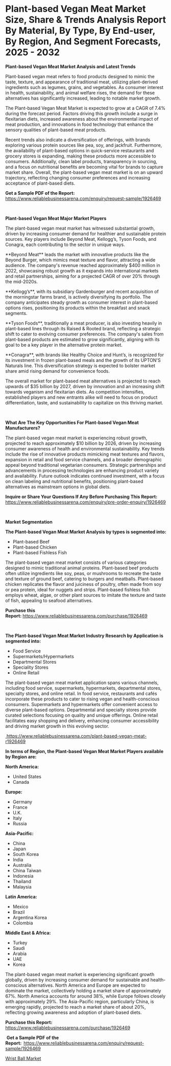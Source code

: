 <p><h1>Plant-based Vegan Meat Market Size, Share & Trends Analysis Report By Material, By Type, By End-user, By Region, And Segment Forecasts, 2025 - 2032</h1></p><p><strong>Plant-based Vegan Meat Market Analysis and Latest Trends</strong></p>
<p><p>Plant-based vegan meat refers to food products designed to mimic the taste, texture, and appearance of traditional meat, utilizing plant-derived ingredients such as legumes, grains, and vegetables. As consumer interest in health, sustainability, and animal welfare rises, the demand for these alternatives has significantly increased, leading to notable market growth.</p><p>The Plant-based Vegan Meat Market is expected to grow at a CAGR of 7.4% during the forecast period. Factors driving this growth include a surge in flexitarian diets, increased awareness about the environmental impact of meat production, and innovations in food technology that enhance the sensory qualities of plant-based meat products. </p><p>Recent trends also indicate a diversification of offerings, with brands exploring various protein sources like pea, soy, and jackfruit. Furthermore, the availability of plant-based options in quick-service restaurants and grocery stores is expanding, making these products more accessible to consumers. Additionally, clean label products, transparency in sourcing, and a focus on nutritional benefits are becoming vital for brands to capture market share. Overall, the plant-based vegan meat market is on an upward trajectory, reflecting changing consumer preferences and increasing acceptance of plant-based diets.</p></p>
<p><strong>Get a Sample PDF of the Report:&nbsp;</strong> <a href="https://www.reliablebusinessarena.com/enquiry/request-sample/1926469?utm_campaign=2942&utm_medium=2&utm_source=Github&utm_content=ia&utm_term=28032025&utm_id=plant-based-vegan-meat">https://www.reliablebusinessarena.com/enquiry/request-sample/1926469</a></p>
<p>&nbsp;</p>
<p><strong>Plant-based Vegan Meat Major Market Players</strong></p>
<p><p>The plant-based vegan meat market has witnessed substantial growth, driven by increasing consumer demand for healthier and sustainable protein sources. Key players include Beyond Meat, Kellogg’s, Tyson Foods, and Conagra, each contributing to the sector in unique ways.</p><p>**Beyond Meat** leads the market with innovative products like the Beyond Burger, which mimics meat texture and flavor, attracting a wide audience. The company's revenue reached approximately $400 million in 2022, showcasing robust growth as it expands into international markets and retail partnerships, aiming for a projected CAGR of over 20% through the mid-2020s.</p><p>**Kellogg’s**, with its subsidiary Gardenburger and recent acquisition of the morningstar farms brand, is actively diversifying its portfolio. The company anticipates steady growth as consumer interest in plant-based options rises, positioning its products within the breakfast and snack segments.</p><p>**Tyson Foods**, traditionally a meat producer, is also investing heavily in plant-based lines through its Raised & Rooted brand, reflecting a strategic shift to cater to evolving consumer preferences. The company's sales from plant-based products are estimated to grow significantly, aligning with its goal to be a key player in the alternative protein market.</p><p>**Conagra**, with brands like Healthy Choice and Hunt’s, is recognized for its investment in frozen plant-based meals and the growth of its UPTON'S Naturals line. This diversification strategy is expected to bolster market share amid rising demand for convenience foods.</p><p>The overall market for plant-based meat alternatives is projected to reach upwards of $35 billion by 2027, driven by innovation and an increasing shift towards veganism and flexitarian diets. As competition intensifies, established players and new entrants alike will need to focus on product differentiation, taste, and sustainability to capitalize on this thriving market.</p></p>
<p>&nbsp;</p>
<p><strong>What Are The Key Opportunities For Plant-based Vegan Meat Manufacturers?</strong></p>
<p><p>The plant-based vegan meat market is experiencing robust growth, projected to reach approximately $10 billion by 2026, driven by increasing consumer awareness of health and environmental sustainability. Key trends include the rise of innovative products mimicking meat textures and flavors, expansion in retail and food service channels, and a broader demographic appeal beyond traditional vegetarian consumers. Strategic partnerships and advancements in processing technologies are enhancing product variety and availability. Future outlook indicates continued investment, with a focus on clean labeling and nutritional benefits, positioning plant-based alternatives as mainstream options in global diets.</p></p>
<p><strong>Inquire or Share Your Questions If Any Before Purchasing This Report:</strong> <a href="https://www.reliablebusinessarena.com/enquiry/pre-order-enquiry/1926469?utm_campaign=2942&utm_medium=2&utm_source=Github&utm_content=ia&utm_term=28032025&utm_id=plant-based-vegan-meat">https://www.reliablebusinessarena.com/enquiry/pre-order-enquiry/1926469</a></p>
<p>&nbsp;</p>
<p><strong>Market Segmentation</strong></p>
<p><strong>The Plant-based Vegan Meat Market Analysis by types is segmented into:</strong></p>
<p><ul><li>Plant-based Beef</li><li>Plant-based Chicken</li><li>Plant-based Fishless Fish</li></ul></p>
<p><p>The plant-based vegan meat market consists of various categories designed to mimic traditional animal proteins. Plant-based beef products often utilize ingredients like soy, peas, or mushrooms to recreate the taste and texture of ground beef, catering to burgers and meatballs. Plant-based chicken replicates the flavor and juiciness of poultry, often made from soy or pea protein, ideal for nuggets and strips. Plant-based fishless fish employs wheat, algae, or other plant sources to imitate the texture and taste of fish, appealing to seafood alternatives.</p></p>
<p><strong>Purchase this Report:&nbsp;</strong><a href="https://www.reliablebusinessarena.com/purchase/1926469?utm_campaign=2942&utm_medium=2&utm_source=Github&utm_content=ia&utm_term=28032025&utm_id=plant-based-vegan-meat">https://www.reliablebusinessarena.com/purchase/1926469</a></p>
<p>&nbsp;</p>
<p><strong>The Plant-based Vegan Meat Market Industry Research by Application is segmented into:</strong></p>
<p><ul><li>Food Service</li><li>Supermarkets/Hypermarkets</li><li>Departmental Stores</li><li>Speciality Stores</li><li>Online Retail</li></ul></p>
<p><p>The plant-based vegan meat market application spans various channels, including food service, supermarkets, hypermarkets, departmental stores, specialty stores, and online retail. In food service, restaurants and cafés incorporate these products to cater to rising vegan and health-conscious consumers. Supermarkets and hypermarkets offer convenient access to diverse plant-based options. Departmental and specialty stores provide curated selections focusing on quality and unique offerings. Online retail facilitates easy shopping and delivery, enhancing consumer accessibility and driving market growth in this evolving sector.</p></p>
<p><a href="https://www.reliablebusinessarena.com/plant-based-vegan-meat-r1926469?utm_campaign=2942&utm_medium=2&utm_source=Github&utm_content=ia&utm_term=28032025&utm_id=plant-based-vegan-meat">&nbsp;https://www.reliablebusinessarena.com/plant-based-vegan-meat-r1926469</a></p>
<p><strong>In terms of Region, the Plant-based Vegan Meat Market Players available by Region are:</strong></p>
<p>
    <p> <strong> North America: </strong>
        <ul>
            <li>United States</li>
            <li>Canada</li>
        </ul>
        </p> 
    <p> <strong> Europe: </strong>
        <ul>
            <li>Germany</li>
            <li>France</li>
            <li>U.K.</li>
            <li>Italy</li>
            <li>Russia</li>
        </ul>
        </p> 
    <p> <strong> Asia-Pacific: </strong>
        <ul>
            <li>China</li>
            <li>Japan</li>
            <li>South Korea</li>
            <li>India</li>
            <li>Australia</li>
            <li>China Taiwan</li>
            <li>Indonesia</li>
            <li>Thailand</li>
            <li>Malaysia</li>
        </ul>
        </p> 
    <p> <strong> Latin America: </strong>
        <ul>
            <li>Mexico</li>
            <li>Brazil</li>
            <li>Argentina Korea</li>
            <li>Colombia</li>
        </ul>
        </p> 
    <p> <strong> Middle East & Africa: </strong>
        <ul>
            <li>Turkey</li>
            <li>Saudi</li>
            <li>Arabia</li>
            <li>UAE</li>
            <li>Korea</li>
        </ul>
    </p>
    </p>
<p><p>The plant-based vegan meat market is experiencing significant growth globally, driven by increasing consumer demand for sustainable and health-conscious alternatives. North America and Europe are expected to dominate the market, collectively holding a market share of approximately 67%. North America accounts for around 38%, while Europe follows closely with approximately 29%. The Asia-Pacific region, particularly China, is emerging rapidly, projected to reach a market share of about 20%, reflecting growing awareness and adoption of plant-based diets.</p></p>
<p><strong>Purchase this Report: </strong><a href="https://www.reliablebusinessarena.com/purchase/1926469?utm_campaign=2942&utm_medium=2&utm_source=Github&utm_content=ia&utm_term=28032025&utm_id=plant-based-vegan-meat">https://www.reliablebusinessarena.com/purchase/1926469</a></p>
<p>&nbsp;<strong>Get a Sample PDF of the Report:&nbsp;&nbsp;</strong><a href="https://www.reliablebusinessarena.com/enquiry/request-sample/1926469?utm_campaign=2942&utm_medium=2&utm_source=Github&utm_content=ia&utm_term=28032025&utm_id=plant-based-vegan-meat">https://www.reliablebusinessarena.com/enquiry/request-sample/1926469</a></p>
<p><strong></strong></p>
<p><p><a href="https://github.com/watzondechao/Market-Research-Report-List-1/blob/main/wrist-ball-market.md?utm_campaign=2942&utm_medium=2&utm_source=Github&utm_content=ia&utm_term=28032025&utm_id=plant-based-vegan-meat">Wrist Ball Market</a></p></p>